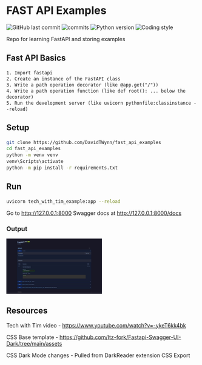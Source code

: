 # FAST API Examples

![GitHub last commit](https://img.shields.io/github/last-commit/davidtwynn/fast_api_examples?style=plastic&color=success)
![commits](https://badgen.net/github/commits/davidtwynn/fast_api_examples?icon=github&color=blue)
![Python version](https://img.shields.io/badge/python%20version-3.10-blue)
![Coding style](https://img.shields.io/badge/code%20style-black-000000.svg)

Repo for learning FastAPI and storing examples

## Fast API Basics

    1. Import fastapi
    2. Create an instance of the FastAPI class
    3. Write a path operation decorator (like @app.get("/"))
    4. Write a path operation function (like def root(): ... below the decorator)
    5. Run the development server (like uvicorn pythonfile:classinstance --reload)

## Setup

```Bash
git clone https://github.com/DavidTWynn/fast_api_examples
cd fast_api_examples
python -m venv venv
venv\Scripts\activate
python -m pip install -r requirements.txt
```

## Run

```Bash
uvicorn tech_with_tim_example:app --reload
```

Go to http://127.0.0.1:8000
Swagger docs at http://127.0.0.1:8000/docs

### Output

<img src="images/fastapi_darkmode.JPG" width="50%" height="50%">

## Resources

Tech with Tim video - https://www.youtube.com/watch?v=-ykeT6kk4bk

CSS Base template - https://github.com/Itz-fork/Fastapi-Swagger-UI-Dark/tree/main/assets

CSS Dark Mode changes - Pulled from DarkReader extension CSS Export
